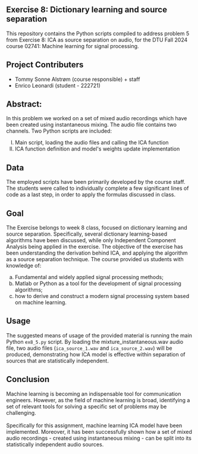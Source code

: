 ## Exercise 8: Dictionary learning and source separation
This repository contains the Python scripts compiled to address problem 5 from Exercise 8: ICA as source separation on audio, for the DTU Fall 2024 course 02741: Machine learning for signal processing.

## Project Contributers
<ul>
  <li>Tommy Sonne Alstrøm (course responsible) + staff</li>
  <li>Enrico Leonardi (student - 222721)</li>
</ul>

## Abstract:
In this problem we worked on a set of mixed audio recordings which have been created using instantaneous mixing. The audio file contains two channels. Two Python scripts are included:
<ol type="I">
  <li>Main script, loading the audio files and calling the ICA function</li>
  <li>ICA function definition and model's weights update implementation</li>
</ol>

## Data
The employed scripts have been primarily developed by the course staff. The students were called to individually complete a few significant lines of code as a last step, in order to apply the formulas discussed in class.

## Goal
The Exercise belongs to week 8 class, focused on dictionary learning and source separation. Specifically, several dictionary learning-based algorithms have been discussed, while only Independent Component Analysis being applied in the exercise. The objective of the exercise has been understanding the derivation behind ICA, and applying the algorithm as a source separation technique. The course provided us students with knowledge of:
<ol type="a">
  <li>Fundamental and widely applied signal processing methods;</li>
  <li>Matlab or Python as a tool for the development of signal processing algorithms;</li>
  <li>how to derive and construct a modern signal processing system based on machine learning.</li>
</ol>

## Usage
The suggested means of usage of the provided material is running the main Python ```ex8_5.py``` script. By loading the mixture_instantaneous.wav audio file, two audio files (```ica_source_1.wav``` and ```ica_source_2.wav```) will be produced, demonstrating how ICA model is effective within separation of sources that are statistically independent.

## Conclusion
Machine learning is becoming an indispensable tool for communication engineers. However, as the field of machine learning is broad, identifying a set of relevant tools for solving a specific set of problems may be challenging. <br/><br/> Specifically for this assignment, machine learning ICA model have been implemented. Moreover, it has been successfully shown how a set of mixed audio recordings - created using instantaneous mixing - can be split into its statistically independent audio sources.

